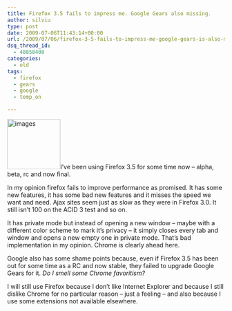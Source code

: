 ```yaml
---
title: Firefox 3.5 fails to impress me. Google Gears also missing.
author: silviu
type: post
date: 2009-07-06T11:43:14+00:00
url: /2009/07/06/firefox-3-5-fails-to-impress-me-google-gears-is-also-missing/
dsq_thread_id:
  - 48858408
categories:
  - old
tags:
  - firefox
  - gears
  - google
  - temp_on

---
```

<img decoding="async" loading="lazy" class="alignright size-full wp-image-364" title="images" src="http://blog.silviuvulcan.ro/wp-content/uploads/sites/2/2009/07/images.jpg" alt="images" width="123" height="116" />I&#8217;ve been using Firefox 3.5 for some time now &#8211; alpha, beta, rc and now final.

In my opinion firefox fails to improve performance as promised. It has some new features, it has some bad new features and it misses the speed we want and need. Ajax sites seem just as slow as they were in Firefox 3.0. It still isn&#8217;t 100 on the ACID 3 test and so on.

It has private mode but instead of opening a new window &#8211; maybe with a different color scheme to mark it&#8217;s privacy &#8211; it simply closes every tab and window and opens a new empty one in private mode. That&#8217;s bad implementation in my opinion. Chrome is clearly ahead here.

Google also has some shame points because, even if Firefox 3.5 has been out for some time as a RC and now stable, they failed to upgrade Google Gears for it. _Do I smell some Chrome favoritism?_

I will still use Firefox because I don&#8217;t like Internet Explorer and because I still dislike Chrome for no particular reason &#8211; just a feeling &#8211; and also because I use some extensions not available elsewhere.